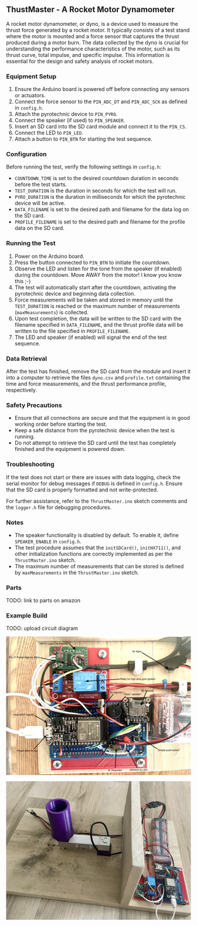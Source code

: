## ThustMaster - A Rocket Motor Dynamometer

A rocket motor dynamometer, or dyno, is a device used to measure the thrust force generated by a rocket motor. It typically consists of a test stand where the motor is mounted and a force sensor that captures the thrust produced during a motor burn. The data collected by the dyno is crucial for understanding the performance characteristics of the motor, such as its thrust curve, total impulse, and specific impulse. This information is essential for the design and safety analysis of rocket motors.

### Equipment Setup

1. Ensure the Arduino board is powered off before connecting any sensors or actuators.
2. Connect the force sensor to the `PIN_ADC_DT` and `PIN_ADC_SCK` as defined in `config.h`.
3. Attach the pyrotechnic device to `PIN_PYRO`.
4. Connect the speaker (if used) to `PIN_SPEAKER`.
5. Insert an SD card into the SD card module and connect it to the `PIN_CS`.
6. Connect the LED to `PIN_LED`.
7. Attach a button to `PIN_BTN` for starting the test sequence.

### Configuration

Before running the test, verify the following settings in `config.h`:

- `COUNTDOWN_TIME` is set to the desired countdown duration in seconds before the test starts.
- `TEST_DURATION` is the duration in seconds for which the test will run.
- `PYRO_DURATION` is the duration in milliseconds for which the pyrotechnic device will be active.
- `DATA_FILENAME` is set to the desired path and filename for the data log on the SD card.
- `PROFILE_FILENAME` is set to the desired path and filename for the profile data on the SD card.

### Running the Test

1. Power on the Arduino board.
2. Press the button connected to `PIN_BTN` to initiate the countdown.
3. Observe the LED and listen for the tone from the speaker (if enabled) during the countdown. Move AWAY from the motor! I know you know this ;-)
4. The test will automatically start after the countdown, activating the pyrotechnic device and beginning data collection.
5. Force measurements will be taken and stored in memory until the `TEST_DURATION` is reached or the maximum number of measurements (`maxMeasurements`) is collected.
6. Upon test completion, the data will be written to the SD card with the filename specified in `DATA_FILENAME`, and the thrust profile data will be written to the file specified in `PROFILE_FILENAME`.
7. The LED and speaker (if enabled) will signal the end of the test sequence.

### Data Retrieval

After the test has finished, remove the SD card from the module and insert it into a computer to retrieve the files `dyno.csv` and `profile.txt` containing the time and force measurements, and the thrust performance profile, respectively.

### Safety Precautions

- Ensure that all connections are secure and that the equipment is in good working order before starting the test.
- Keep a safe distance from the pyrotechnic device when the test is running.
- Do not attempt to retrieve the SD card until the test has completely finished and the equipment is powered down.

### Troubleshooting

If the test does not start or there are issues with data logging, check the serial monitor for debug messages if `DEBUG` is defined in `config.h`. Ensure that the SD card is properly formatted and not write-protected.

For further assistance, refer to the `ThrustMaster.ino` sketch comments and the `logger.h` file for debugging procedures.

### Notes

- The speaker functionality is disabled by default. To enable it, define `SPEAKER_ENABLE` in `config.h`.
- The test procedure assumes that the `initSDCard()`, `initHX711()`, and other initialization functions are correctly implemented as per the `ThrustMaster.ino` sketch.
- The maximum number of measurements that can be stored is defined by `maxMeasurements` in the `ThrustMaster.ino` sketch.

### Parts

TODO: link to parts on amazon

### Example Build

TODO: upload circuit diagram

![Permaboard/Components](pictures/dyno_permaboard.jpg)

![Full build](pictures/dyno_build.jpg)
